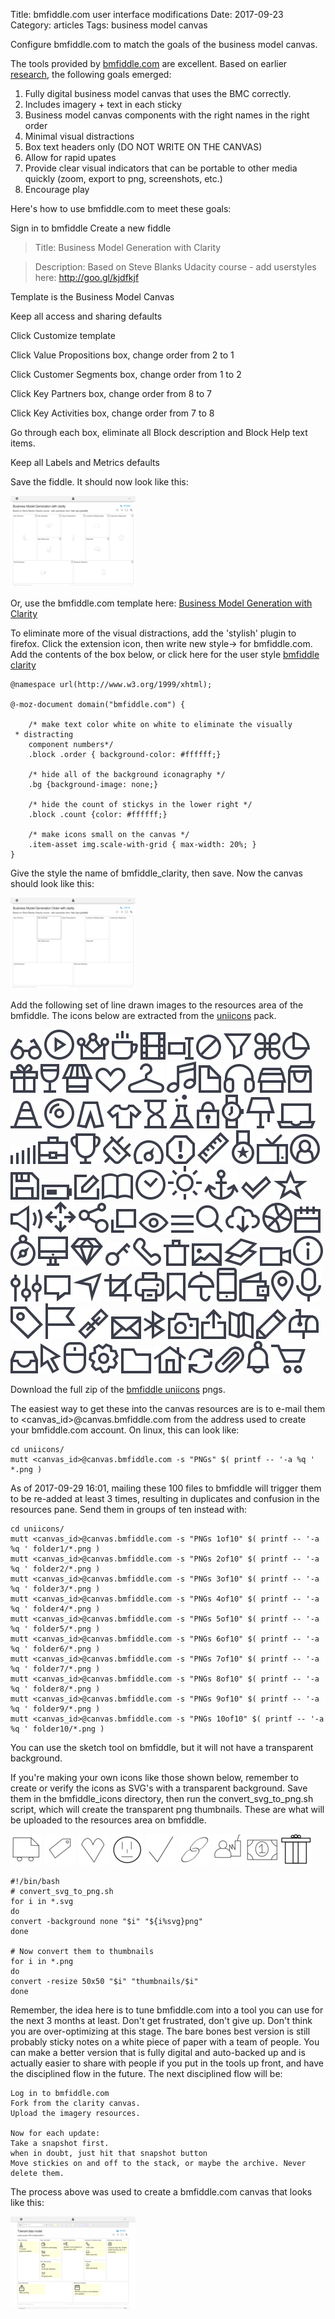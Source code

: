 Title: bmfiddle.com user interface modifications
Date:  2017-09-23
Category: articles
Tags: business model canvas


Configure bmfiddle.com to match the goals of the business model canvas.

The tools provided by [bmfiddle.com](https://bmfiddle.com) are
excellent. Based on earlier [research]({filename}learning_stage3.md),
the following goals emerged:

1. Fully digital business model canvas that uses the BMC correctly.
2. Includes imagery + text in each sticky
3. Business model canvas components with the right names in the right order
4. Minimal visual distractions
5. Box text headers only (DO NOT WRITE ON THE CANVAS)
6. Allow for rapid upates
7. Provide clear visual indicators that can be portable to other media
quickly (zoom, export to png, screenshots, etc.)
8. Encourage play


Here's how to use bmfiddle.com to meet these goals:

Sign in to bmfiddle
Create a new fiddle

>Title: Business Model Generation with Clarity

>Description: Based on Steve Blanks Udacity course - add userstyles here:
http://goo.gl/kjdfkjf

Template is the Business Model Canvas

Keep all access and sharing defaults

Click Customize template

Click Value Propositions box, change order from 2 to 1

Click Customer Segments box, change order from 1 to 2

Click Key Partners box, change order from 8 to 7

Click Key Activities box, change order from 7 to 8

Go through each box, eliminate all Block description and Block Help text
items.

Keep all Labels and Metrics defaults

Save the fiddle. It should now look like this:

[![BMfiddle step1](/images/learning/thumbnails/bmfiddle_step1.png)](/images/learning/bmfiddle_step1.png)

Or, use the bmfiddle.com template here: [Business Model Generation with
Clarity](https://bmfiddle.com/f/#/M7bw6)


To eliminate more of the visual distractions, add the 'stylish' plugin
to firefox. Click the extension icon, then write new style-> for
bmfiddle.com. Add the contents of the box below, or click here for the
user style [bmfiddle clarity](https://goo.gl/oLuFte)

```
@namespace url(http://www.w3.org/1999/xhtml);

@-moz-document domain("bmfiddle.com") {

    /* make text color white on white to eliminate the visually
 * distracting
    component numbers*/
    .block .order { background-color: #ffffff;}

    /* hide all of the background iconagraphy */
    .bg {background-image: none;}

    /* hide the count of stickys in the lower right */
    .block .count {color: #ffffff;}

    /* make icons small on the canvas */
    .item-asset img.scale-with-grid { max-width: 20%; }
}
```

Give the style the name of bmfiddle_clarity, then save. Now the canvas
should look like this:



[![BMfiddle step2](/images/learning/thumbnails/bmfiddle_step2.png)](/images/learning/bmfiddle_step2.png)



Add the following set of line drawn images to the resources area of the
bmfiddle.  The icons below are extracted from the
[uniicons](https://dribbble.com/shots/2266356-Uniicons-free) pack.

![uniicons/path4502.png](/images/learning/bmfiddle_icons/uniicons/path4502.png)
![uniicons/path4504.png](/images/learning/bmfiddle_icons/uniicons/path4504.png)
![uniicons/path4506.png](/images/learning/bmfiddle_icons/uniicons/path4506.png)
![uniicons/path4508.png](/images/learning/bmfiddle_icons/uniicons/path4508.png)
![uniicons/path4510.png](/images/learning/bmfiddle_icons/uniicons/path4510.png)
![uniicons/path4512.png](/images/learning/bmfiddle_icons/uniicons/path4512.png)
![uniicons/path4514.png](/images/learning/bmfiddle_icons/uniicons/path4514.png)
![uniicons/path4516.png](/images/learning/bmfiddle_icons/uniicons/path4516.png)
![uniicons/path4518.png](/images/learning/bmfiddle_icons/uniicons/path4518.png)
![uniicons/path4520.png](/images/learning/bmfiddle_icons/uniicons/path4520.png)
![uniicons/path4522.png](/images/learning/bmfiddle_icons/uniicons/path4522.png)
![uniicons/path4524.png](/images/learning/bmfiddle_icons/uniicons/path4524.png)
![uniicons/path4526.png](/images/learning/bmfiddle_icons/uniicons/path4526.png)
![uniicons/path4528.png](/images/learning/bmfiddle_icons/uniicons/path4528.png)
![uniicons/path4530.png](/images/learning/bmfiddle_icons/uniicons/path4530.png)
![uniicons/path4532.png](/images/learning/bmfiddle_icons/uniicons/path4532.png)
![uniicons/path4534.png](/images/learning/bmfiddle_icons/uniicons/path4534.png)
![uniicons/path4536.png](/images/learning/bmfiddle_icons/uniicons/path4536.png)
![uniicons/path4538.png](/images/learning/bmfiddle_icons/uniicons/path4538.png)
![uniicons/path4540.png](/images/learning/bmfiddle_icons/uniicons/path4540.png)
![uniicons/path4542.png](/images/learning/bmfiddle_icons/uniicons/path4542.png)
![uniicons/path4544.png](/images/learning/bmfiddle_icons/uniicons/path4544.png)
![uniicons/path4546.png](/images/learning/bmfiddle_icons/uniicons/path4546.png)
![uniicons/path4548.png](/images/learning/bmfiddle_icons/uniicons/path4548.png)
![uniicons/path4550.png](/images/learning/bmfiddle_icons/uniicons/path4550.png)
![uniicons/path4552.png](/images/learning/bmfiddle_icons/uniicons/path4552.png)
![uniicons/path4554.png](/images/learning/bmfiddle_icons/uniicons/path4554.png)
![uniicons/path4556.png](/images/learning/bmfiddle_icons/uniicons/path4556.png)
![uniicons/path4558.png](/images/learning/bmfiddle_icons/uniicons/path4558.png)
![uniicons/path4560.png](/images/learning/bmfiddle_icons/uniicons/path4560.png)
![uniicons/path4562.png](/images/learning/bmfiddle_icons/uniicons/path4562.png)
![uniicons/path4564.png](/images/learning/bmfiddle_icons/uniicons/path4564.png)
![uniicons/path4566.png](/images/learning/bmfiddle_icons/uniicons/path4566.png)
![uniicons/path4568.png](/images/learning/bmfiddle_icons/uniicons/path4568.png)
![uniicons/path4570.png](/images/learning/bmfiddle_icons/uniicons/path4570.png)
![uniicons/path4572.png](/images/learning/bmfiddle_icons/uniicons/path4572.png)
![uniicons/path4574.png](/images/learning/bmfiddle_icons/uniicons/path4574.png)
![uniicons/path4576.png](/images/learning/bmfiddle_icons/uniicons/path4576.png)
![uniicons/path4578.png](/images/learning/bmfiddle_icons/uniicons/path4578.png)
![uniicons/path4580.png](/images/learning/bmfiddle_icons/uniicons/path4580.png)
![uniicons/path4582.png](/images/learning/bmfiddle_icons/uniicons/path4582.png)
![uniicons/path4584.png](/images/learning/bmfiddle_icons/uniicons/path4584.png)
![uniicons/path4586.png](/images/learning/bmfiddle_icons/uniicons/path4586.png)
![uniicons/path4588.png](/images/learning/bmfiddle_icons/uniicons/path4588.png)
![uniicons/path4590.png](/images/learning/bmfiddle_icons/uniicons/path4590.png)
![uniicons/path4592.png](/images/learning/bmfiddle_icons/uniicons/path4592.png)
![uniicons/path4594.png](/images/learning/bmfiddle_icons/uniicons/path4594.png)
![uniicons/path4596.png](/images/learning/bmfiddle_icons/uniicons/path4596.png)
![uniicons/path4598.png](/images/learning/bmfiddle_icons/uniicons/path4598.png)
![uniicons/path4600.png](/images/learning/bmfiddle_icons/uniicons/path4600.png)
![uniicons/path4602.png](/images/learning/bmfiddle_icons/uniicons/path4602.png)
![uniicons/path4604.png](/images/learning/bmfiddle_icons/uniicons/path4604.png)
![uniicons/path4606.png](/images/learning/bmfiddle_icons/uniicons/path4606.png)
![uniicons/path4608.png](/images/learning/bmfiddle_icons/uniicons/path4608.png)
![uniicons/path4610.png](/images/learning/bmfiddle_icons/uniicons/path4610.png)
![uniicons/path4612.png](/images/learning/bmfiddle_icons/uniicons/path4612.png)
![uniicons/path4614.png](/images/learning/bmfiddle_icons/uniicons/path4614.png)
![uniicons/path4616.png](/images/learning/bmfiddle_icons/uniicons/path4616.png)
![uniicons/path4618.png](/images/learning/bmfiddle_icons/uniicons/path4618.png)
![uniicons/path4620.png](/images/learning/bmfiddle_icons/uniicons/path4620.png)
![uniicons/path4622.png](/images/learning/bmfiddle_icons/uniicons/path4622.png)
![uniicons/path4624.png](/images/learning/bmfiddle_icons/uniicons/path4624.png)
![uniicons/path4626.png](/images/learning/bmfiddle_icons/uniicons/path4626.png)
![uniicons/path4628.png](/images/learning/bmfiddle_icons/uniicons/path4628.png)
![uniicons/path4630.png](/images/learning/bmfiddle_icons/uniicons/path4630.png)
![uniicons/path4632.png](/images/learning/bmfiddle_icons/uniicons/path4632.png)
![uniicons/path4634.png](/images/learning/bmfiddle_icons/uniicons/path4634.png)
![uniicons/path4636.png](/images/learning/bmfiddle_icons/uniicons/path4636.png)
![uniicons/path4638.png](/images/learning/bmfiddle_icons/uniicons/path4638.png)
![uniicons/path4640.png](/images/learning/bmfiddle_icons/uniicons/path4640.png)
![uniicons/path4642.png](/images/learning/bmfiddle_icons/uniicons/path4642.png)
![uniicons/path4644.png](/images/learning/bmfiddle_icons/uniicons/path4644.png)
![uniicons/path4646.png](/images/learning/bmfiddle_icons/uniicons/path4646.png)
![uniicons/path4648.png](/images/learning/bmfiddle_icons/uniicons/path4648.png)
![uniicons/path4650.png](/images/learning/bmfiddle_icons/uniicons/path4650.png)
![uniicons/path4652.png](/images/learning/bmfiddle_icons/uniicons/path4652.png)
![uniicons/path4654.png](/images/learning/bmfiddle_icons/uniicons/path4654.png)
![uniicons/path4656.png](/images/learning/bmfiddle_icons/uniicons/path4656.png)
![uniicons/path4658.png](/images/learning/bmfiddle_icons/uniicons/path4658.png)
![uniicons/path4660.png](/images/learning/bmfiddle_icons/uniicons/path4660.png)
![uniicons/path4662.png](/images/learning/bmfiddle_icons/uniicons/path4662.png)
![uniicons/path4664.png](/images/learning/bmfiddle_icons/uniicons/path4664.png)
![uniicons/path4666.png](/images/learning/bmfiddle_icons/uniicons/path4666.png)
![uniicons/path4668.png](/images/learning/bmfiddle_icons/uniicons/path4668.png)
![uniicons/path4670.png](/images/learning/bmfiddle_icons/uniicons/path4670.png)
![uniicons/path4672.png](/images/learning/bmfiddle_icons/uniicons/path4672.png)
![uniicons/path4674.png](/images/learning/bmfiddle_icons/uniicons/path4674.png)
![uniicons/path4676.png](/images/learning/bmfiddle_icons/uniicons/path4676.png)
![uniicons/path4678.png](/images/learning/bmfiddle_icons/uniicons/path4678.png)
![uniicons/path4680.png](/images/learning/bmfiddle_icons/uniicons/path4680.png)
![uniicons/path4682.png](/images/learning/bmfiddle_icons/uniicons/path4682.png)
![uniicons/path4684.png](/images/learning/bmfiddle_icons/uniicons/path4684.png)
![uniicons/path4686.png](/images/learning/bmfiddle_icons/uniicons/path4686.png)
![uniicons/path4688.png](/images/learning/bmfiddle_icons/uniicons/path4688.png)
![uniicons/path4690.png](/images/learning/bmfiddle_icons/uniicons/path4690.png)
![uniicons/path4692.png](/images/learning/bmfiddle_icons/uniicons/path4692.png)
![uniicons/path4694.png](/images/learning/bmfiddle_icons/uniicons/path4694.png)
![uniicons/path4696.png](/images/learning/bmfiddle_icons/uniicons/path4696.png)
![uniicons/path4698.png](/images/learning/bmfiddle_icons/uniicons/path4698.png)
![uniicons/path4700.png](/images/learning/bmfiddle_icons/uniicons/path4700.png)

Download the full zip of the [bmfiddle
uniicons](/images/learning/bmfiddle_icons/uniicons/bmfiddle_uniicons.zip) pngs.


The easiest way to get these into the canvas resources are is to e-mail
them to <canvas_id>@canvas.bmfiddle.com from the address used to create your
bmfiddle.com account. On linux, this can look like:

```
cd uniicons/
mutt <canvas_id>@canvas.bmfiddle.com -s "PNGs" $( printf -- '-a %q ' *.png ) 

```

As of 2017-09-29 16:01, mailing these 100 files to bmfiddle will trigger
them to be re-added at least 3 times, resulting in duplicates and
confusion in the resources pane. Send them in groups of ten instead
with:
```
cd uniicons/
mutt <canvas_id>@canvas.bmfiddle.com -s "PNGs 1of10" $( printf -- '-a %q ' folder1/*.png ) 
mutt <canvas_id>@canvas.bmfiddle.com -s "PNGs 2of10" $( printf -- '-a %q ' folder2/*.png ) 
mutt <canvas_id>@canvas.bmfiddle.com -s "PNGs 3of10" $( printf -- '-a %q ' folder3/*.png ) 
mutt <canvas_id>@canvas.bmfiddle.com -s "PNGs 4of10" $( printf -- '-a %q ' folder4/*.png ) 
mutt <canvas_id>@canvas.bmfiddle.com -s "PNGs 5of10" $( printf -- '-a %q ' folder5/*.png ) 
mutt <canvas_id>@canvas.bmfiddle.com -s "PNGs 6of10" $( printf -- '-a %q ' folder6/*.png ) 
mutt <canvas_id>@canvas.bmfiddle.com -s "PNGs 7of10" $( printf -- '-a %q ' folder7/*.png ) 
mutt <canvas_id>@canvas.bmfiddle.com -s "PNGs 8of10" $( printf -- '-a %q ' folder8/*.png ) 
mutt <canvas_id>@canvas.bmfiddle.com -s "PNGs 9of10" $( printf -- '-a %q ' folder9/*.png ) 
mutt <canvas_id>@canvas.bmfiddle.com -s "PNGs 10of10" $( printf -- '-a %q ' folder10/*.png ) 

```


You can use the sketch tool on bmfiddle, but it will not have a
transparent background. 



If you're making your own icons like those shown below, remember to
create or verify the icons as SVG's with a transparent background. Save
them in the bmfiddle_icons directory, then run the convert_svg_to_png.sh
script, which will create the transparent png thumbnails. These are what
will be uploaded to the resources area on bmfiddle.

[![channels](/images/learning/bmfiddle_icons/thumbnails/channels.png)](/images/learning/bmfiddle_icons/channels.png)
[![costs](/images/learning/bmfiddle_icons/thumbnails/costs.png)](/images/learning/bmfiddle_icons/costs.png)
[![customer relationships](/images/learning/bmfiddle_icons/thumbnails/customer_relationships.png)](/images/learning/bmfiddle_icons/customer_relationships.png)
[![customer segments](/images/learning/bmfiddle_icons/thumbnails/customer_segments.png)](/images/learning/bmfiddle_icons/customer_segments.png)
[![key activities](/images/learning/bmfiddle_icons/thumbnails/key_activities.png)](/images/learning/bmfiddle_icons/key_activities.png)
[![key partners](/images/learning/bmfiddle_icons/thumbnails/key_partners.png)](/images/learning/bmfiddle_icons/key_partners.png)
[![key resources](/images/learning/bmfiddle_icons/thumbnails/key_resources.png)](/images/learning/bmfiddle_icons/key_resources.png)
[![revenue streams](/images/learning/bmfiddle_icons/thumbnails/revenue_streams.png)](/images/learning/bmfiddle_icons/revenue_streams.png)
[![value propositions](/images/learning/bmfiddle_icons/thumbnails/value_proposition.png)](/images/learning/bmfiddle_icons/value_proposition.png)



```
#!/bin/bash
# convert_svg_to_png.sh
for i in *.svg
do
convert -background none "$i" "${i%svg}png"
done

# Now convert them to thumbnails
for i in *.png
do
convert -resize 50x50 "$i" "thumbnails/$i"
done
```



Remember, the idea here is to tune bmfiddle.com into a tool you can use
for the next 3 months at least. Don't get frustrated, don't give up.
Don't think you are over-optimizing at this stage. The bare bones best
version is still probably sticky notes on a white piece of paper with a
team of people. You can make a better version that is fully digital and
auto-backed up and is actually easier to share with people if you put in
the tools up front, and have the disciplined flow in the future. The
next disciplined flow will be:

```
Log in to bmfiddle.com 
Fork from the clarity canvas.
Upload the imagery resources.

Now for each update:
Take a snapshot first. 
when in doubt, just hit that snapshot button
Move stickies on and off to the stack, or maybe the archive. Never
delete them.
```

The process above was used to create a bmfiddle.com canvas that looks
like this:

[![BMfiddle step3](/images/learning/thumbnails/bmfiddle_step3.png)](/images/learning/bmfiddle_step3.png)


